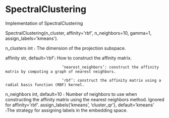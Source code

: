 # SpectralClustering
Implementation of SpectralClustering

SpectralClustering(n_cluster, affinity='rbf', n_neighbors=10, gamma=1, assign_labels='kmeans').

n_clusters int  ։  The dimension of the projection subspace.

affinity str, default=’rbf’։ How to construct the affinity matrix.

                             ‘nearest_neighbors’: construct the affinity matrix by computing a graph of nearest neighbors.
                             
                             ‘rbf’: construct the affinity matrix using a radial basis function (RBF) kernel.

n_neighbors int, default=10  ։ Number of neighbors to use when constructing the affinity matrix using the nearest neighbors method. Ignored for affinity='rbf'.
assign_labels{‘kmeans’, ‘cluster_qr’}, default=’kmeans’ ։The strategy for assigning labels in the embedding space. 

